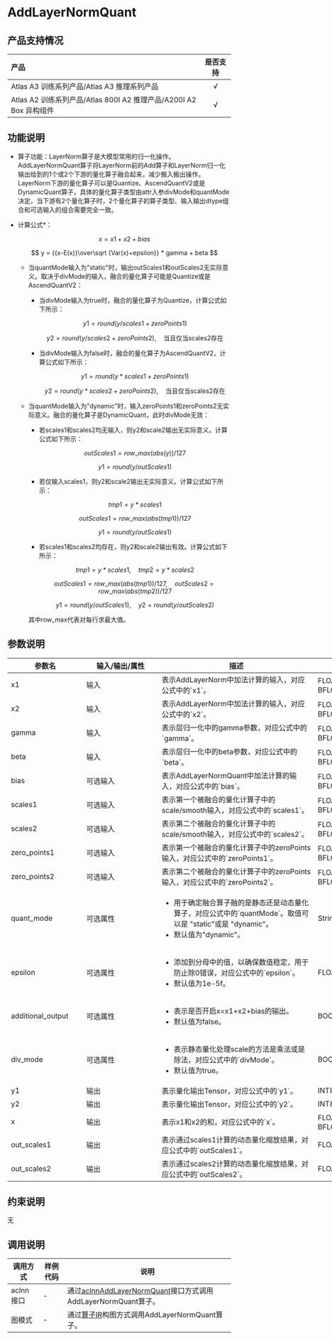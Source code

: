 # AddLayerNormQuant

## 产品支持情况

| 产品                                                         | 是否支持 |
| :----------------------------------------------------------- | :------: |
| <term>Atlas A3 训练系列产品/Atlas A3 推理系列产品</term>     |    √     |
| <term>Atlas A2 训练系列产品/Atlas 800I A2 推理产品/A200I A2 Box 异构组件</term> |    √     |

## 功能说明

- 算子功能：LayerNorm算子是大模型常用的归一化操作。AddLayerNormQuant算子将LayerNorm前的Add算子和LayerNorm归一化输出给到的1个或2个下游的量化算子融合起来，减少搬入搬出操作。LayerNorm下游的量化算子可以是Quantize、AscendQuantV2或是DynamicQuant算子，具体的量化算子类型由attr入参divMode和quantMode决定。当下游有2个量化算子时，2个量化算子的算子类型、输入输出dtype组合和可选输入的组合需要完全一致。
- 计算公式*：

  $$
  x = x1 + x2 + bias
  $$

  $$
  y = {{x-E(x)}\over\sqrt {Var(x)+epsilon}} * gamma + beta
  $$

  - 当quantMode输入为"static"时，输出outScales1和outScales2无实际意义。取决于divMode的输入，融合的量化算子可能是Quantize或是AscendQuantV2：
    - 当divMode输入为true时，融合的量化算子为Quantize，计算公式如下所示：

      $$
      y1 = round(y / scales1 + zeroPoints1)
      $$

      $$
      y2 = round(y / scales2 + zeroPoints2), \quad \text{当且仅当scales2存在}
      $$

    - 当divMode输入为false时，融合的量化算子为AscendQuantV2，计算公式如下所示：

      $$
      y1 = round(y * scales1 + zeroPoints1)
      $$

      $$
      y2 = round(y * scales2 + zeroPoints2), \quad \text{当且仅当scales2存在}
      $$

  - 当quantMode输入为"dynamic"时，输入zeroPoints1和zeroPoints2无实际意义。融合的量化算子是DynamicQuant，此时divMode无效：
    - 若scales1和scales2均无输入，则y2和scale2输出无实际意义。计算公式如下所示：

      $$
      outScales1 = row\_max(abs(y))/127
      $$

      $$
      y1 = round(y / outScales1)
      $$

    - 若仅输入scales1，则y2和scale2输出无实际意义。计算公式如下所示：

      $$
      tmp1 = y * scales1
      $$

      $$
      outScales1 = row\_max(abs(tmp1))/127
      $$

      $$
      y1 = round(y / outScales1)
      $$

    - 若scales1和scales2均存在，则y2和scale2输出有效。计算公式如下所示：

      $$
      tmp1 = y * scales1, \quad tmp2 = y * scales2
      $$

      $$
      outScales1 = row\_max(abs(tmp1))/127, \quad outScales2 = row\_max(abs(tmp2))/127
      $$

      $$
      y1 = round(y / outScales1),\quad y2 = round(y / outScales2)
      $$

    其中row\_max代表对每行求最大值。

## 参数说明

<table style="undefined;table-layout: fixed; width: 1005px"><colgroup>
  <col style="width: 170px">
  <col style="width: 170px">
  <col style="width: 352px">
  <col style="width: 213px">
  <col style="width: 100px">
  </colgroup>
  <thead>
    <tr>
      <th>参数名</th>
      <th>输入/输出/属性</th>
      <th>描述</th>
      <th>数据类型</th>
      <th>数据格式</th>
    </tr></thead>
  <tbody>
    <tr>
      <td>x1</td>
      <td>输入</td>
      <td>表示AddLayerNorm中加法计算的输入，对应公式中的`x1`。</td>
      <td>FLOAT32、FLOAT16、BFLOAT16</td>
      <td>ND</td>
    </tr>
    <tr>
      <td>x2</td>
      <td>输入</td>
      <td>表示AddLayerNorm中加法计算的输入，对应公式中的`x2`。</td>
      <td>FLOAT32、FLOAT16、BFLOAT16</td>
      <td>ND</td>
    </tr>
    <tr>
      <td>gamma</td>
      <td>输入</td>
      <td>表示层归一化中的gamma参数，对应公式中的`gamma`。</td>
      <td>FLOAT32、FLOAT16、BFLOAT16</td>
      <td>ND</td>
    </tr>
    <tr>
      <td>beta</td>
      <td>输入</td>
      <td>表示层归一化中的beta参数，对应公式中的`beta`。</td>
      <td>FLOAT32、FLOAT16、BFLOAT16</td>
      <td>ND</td>
    </tr>
    <tr>
      <td>bias</td>
      <td>可选输入</td>
      <td>表示AddLayerNormQuant中加法计算的输入，对应公式中的`bias`。</td>
      <td>FLOAT32、FLOAT16、BFLOAT16</td>
      <td>ND</td>
    </tr>
    <tr>
      <td>scales1</td>
      <td>可选输入</td>
      <td>表示第一个被融合的量化计算子中的scale/smooth输入，对应公式中的`scales1`。</td>
      <td>FLOAT32、FLOAT16、BFLOAT16</td>
      <td>ND</td>
    </tr>
    <tr>
      <td>scales2</td>
      <td>可选输入</td>
      <td>表示第二个被融合的量化计算子中的scale/smooth输入，对应公式中的`scales2`。</td>
      <td>FLOAT32、FLOAT16、BFLOAT16</td>
      <td>ND</td>
    </tr>
    <tr>
      <td>zero_points1</td>
      <td>可选输入</td>
      <td>表示第一个被融合的量化计算子中的zeroPoints输入，对应公式中的`zeroPoints1`。</td>
      <td>FLOAT32、FLOAT16、BFLOAT16</td>
      <td>ND</td>
    </tr>
    <tr>
      <td>zero_points2</td>
      <td>可选输入</td>
      <td>表示第二个被融合的量化计算子中的zeroPoints输入，对应公式中的`zeroPoints2`。</td>
      <td>FLOAT32、FLOAT16、BFLOAT16</td>
      <td>ND</td>
    </tr>
    <tr>
      <td>quant_mode</td>
      <td>可选属性</td>
      <td><ul><li>用于确定融合算子融的是静态还是动态量化算子，对应公式中的`quantMode`。取值可以是 "static"或是 "dynamic"。</li><li>默认值为"dynamic"。</li></ul></td>
      <td>String</td>
      <td>-</td>
    </tr>
    <tr>
      <td>epsilon</td>
      <td>可选属性</td>
      <td><ul><li>添加到分母中的值，以确保数值稳定，用于防止除0错误，对应公式中的`epsilon`。</li><li>默认值为1e-5f。</li></ul></td>
      <td>FLOAT</td>
      <td>-</td>
    </tr>
    <tr>
      <td>additional_output</td>
      <td>可选属性</td>
      <td><ul><li>表示是否开启x=x1+x2+bias的输出。</li><li>默认值为false。</li></ul></td>
      <td>BOOL</td>
      <td>-</td>
    </tr>
    <tr>
      <td>div_mode</td>
      <td>可选属性</td>
      <td><ul><li>表示静态量化处理scale的方法是乘法或是除法，对应公式中的`divMode`。</li><li>默认值为true。</li></ul></td>
      <td>BOOL</td>
      <td>-</td>
    </tr>
    <tr>
      <td>y1</td>
      <td>输出</td>
      <td>表示量化输出Tensor，对应公式中的`y1`。</td>
      <td>INT8</td>
      <td>ND</td>
    </tr>
    <tr>
      <td>y2</td>
      <td>输出</td>
      <td>表示量化输出Tensor，对应公式中的`y2`。</td>
      <td>INT8</td>
      <td>ND</td>
    </tr>
    <tr>
      <td>x</td>
      <td>输出</td>
      <td>表示x1和x2的和，对应公式中的`x`。</td>
      <td>FLOAT32、FLOAT16、BFLOAT16</td>
      <td>ND</td>
    </tr>
    <tr>
      <td>out_scales1</td>
      <td>输出</td>
      <td>表示通过scales1计算的动态量化缩放结果，对应公式中的`outScales1`。</td>
      <td>FLOAT32</td>
      <td>ND</td>
    </tr>
    <tr>
      <td>out_scales2</td>
      <td>输出</td>
      <td>表示通过scales2计算的动态量化缩放结果，对应公式中的`outScales2`。</td>
      <td>FLOAT32</td>
      <td>ND</td>
    </tr>
  </tbody></table>

## 约束说明

无

## 调用说明

| 调用方式   | 样例代码           | 说明                                         |
| ---------------- | --------------------------- | --------------------------------------------------- |
| aclnn接口  | - | 通过[aclnnAddLayerNormQuant](docs/aclnnAddLayerNormQuant.md)接口方式调用AddLayerNormQuant算子。 |
| 图模式 | -  | 通过[算子IR](op_graph/add_layer_norm_quant_proto.h)构图方式调用AddLayerNormQuant算子。         |

<!--[test_geir_add_layer_norm_quant](examples/test_geir_add_layer_norm_quant.cpp)-->
<!-- [test_aclnn_add_layer_norm_quant](examples/test_aclnn_add_layer_norm_quant.cpp) -->
